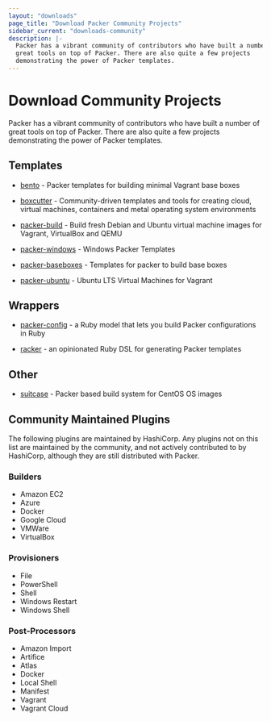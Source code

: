 ```yaml
---
layout: "downloads"
page_title: "Download Packer Community Projects"
sidebar_current: "downloads-community"
description: |-
  Packer has a vibrant community of contributors who have built a number of
  great tools on top of Packer. There are also quite a few projects
  demonstrating the power of Packer templates.
---
```


# Download Community Projects

Packer has a vibrant community of contributors who have built a number of great
tools on top of Packer. There are also quite a few projects demonstrating the
power of Packer templates.

## Templates

- [bento](https://github.com/chef/bento) - Packer templates for building minimal
  Vagrant base boxes

- [boxcutter](https://github.com/boxcutter) - Community-driven templates and
  tools for creating cloud, virtual machines, containers and metal operating
  system environments

- [packer-build](https://github.com/tylert/packer-build) - Build fresh Debian
  and Ubuntu virtual machine images for Vagrant, VirtualBox and QEMU

- [packer-windows](https://github.com/joefitzgerald/packer-windows) - Windows
  Packer Templates

- [packer-baseboxes](https://github.com/taliesins/packer-baseboxes) - Templates
  for packer to build base boxes

- [packer-ubuntu](https://github.com/cbednarski/packer-ubuntu) - Ubuntu LTS
  Virtual Machines for Vagrant

## Wrappers

- [packer-config](https://github.com/ianchesal/packer-config) - a Ruby model that lets you build Packer configurations in Ruby

- [racker](https://github.com/aspring/racker) - an opinionated Ruby DSL for generating Packer templates

## Other

- [suitcase](https://github.com/tmclaugh/suitcase) - Packer based build system for CentOS OS images

## Community Maintained Plugins

The following plugins are maintained by HashiCorp. Any plugins not on this list
are maintained by the community, and not actively contributed to by HashiCorp,
although they are still distributed with Packer.

### Builders

- Amazon EC2
- Azure
- Docker
- Google Cloud
- VMWare
- VirtualBox

### Provisioners

- File
- PowerShell
- Shell
- Windows Restart
- Windows Shell

### Post-Processors

- Amazon Import
- Artifice
- Atlas
- Docker
- Local Shell
- Manifest
- Vagrant
- Vagrant Cloud

